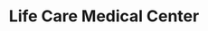 ---
title: "Life Care Medical Center"
url: /karachi/life-care-medical-center/
shop: medical supply
---